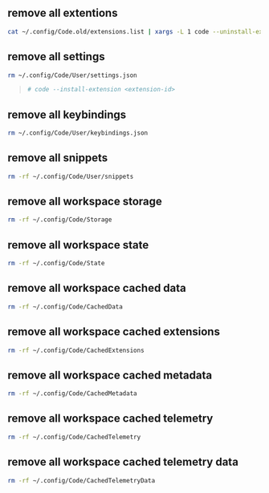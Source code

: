 ## remove all extentions
```bash
cat ~/.config/Code.old/extensions.list | xargs -L 1 code --uninstall-extension
```
## remove all settings
```bash
rm ~/.config/Code/User/settings.json
```


>```bash
># code --install-extension <extension-id>
>```
## remove all keybindings 
```bash
rm ~/.config/Code/User/keybindings.json
```
## remove all snippets
```bash
rm -rf ~/.config/Code/User/snippets
```
## remove all workspace storage
```bash
rm -rf ~/.config/Code/Storage
```
## remove all workspace state
```bash
rm -rf ~/.config/Code/State
```
## remove all workspace cached data
```bash
rm -rf ~/.config/Code/CachedData
```
## remove all workspace cached extensions
```bash
rm -rf ~/.config/Code/CachedExtensions
```
## remove all workspace cached metadata
```bash
rm -rf ~/.config/Code/CachedMetadata
```
## remove all workspace cached telemetry
```bash
rm -rf ~/.config/Code/CachedTelemetry
```
## remove all workspace cached telemetry data
```bash
rm -rf ~/.config/Code/CachedTelemetryData
```